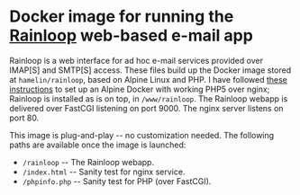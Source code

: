 # Docker image for running the [Rainloop](https://www.rainloop.net/) web-based e-mail app

Rainloop is a web interface for ad hoc e-mail services provided over IMAP[S]
and SMTP[S] access. These files build up the Docker image stored at
`hamelin/rainloop`, based on Alpine Linux and PHP. I have followed [these
instructions](https://wiki.alpinelinux.org/wiki/Nginx_with_PHP#Nginx_with_PHP5)
to set up an Alpine Docker with working PHP5 over nginx; Rainloop is installed
as is on top, in `/www/rainloop`. The Rainloop webapp is delivered over
FastCGI listening on port 9000. The nginx server listens on port 80.

This image is plug-and-play -- no customization needed. The following paths
are available once the image is launched:

- `/rainloop` -- The Rainloop webapp.
- `/index.html` -- Sanity test for nginx service.
- `/phpinfo.php` -- Sanity test for PHP (over FastCGI).
